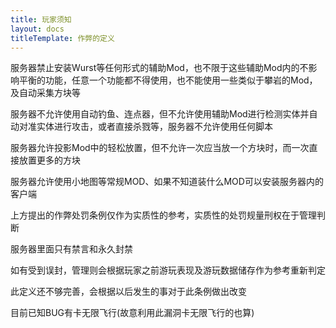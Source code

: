 ```yaml
---
title: 玩家须知
layout: docs
titleTemplate: 作弊的定义
---
```

服务器禁止安装Wurst等任何形式的辅助Mod，也不限于这些辅助Mod内的不影响平衡的功能，任意一个功能都不得使用，也不能使用一些类似于攀岩的Mod，及自动采集方块等

服务器不允许使用自动钓鱼、连点器，但不允许使用辅助Mod进行检测实体并自动对准实体进行攻击，或者直接杀戮等，服务器不允许使用任何脚本

服务器允许投影Mod中的轻松放置，但不允许一次应当放一个方块时，而一次直接放置更多的方块

服务器允许使用小地图等常规MOD、如果不知道装什么MOD可以安装服务器内的客户端

上方提出的作弊处罚条例仅作为实质性的参考，实质性的处罚规量刑权在于管理判断

服务器里面只有禁言和永久封禁

如有受到误封，管理则会根据玩家之前游玩表现及游玩数据储存作为参考重新判定

此定义还不够完善，会根据以后发生的事对于此条例做出改变

目前已知BUG有卡无限飞行(故意利用此漏洞卡无限飞行的也算)